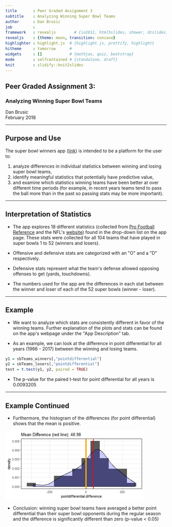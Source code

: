 ```yaml
---
title       : Peer Graded Assignment 3
subtitle    : Analyzing Winning Super Bowl Teams
author      : Dan Brusic
job         : 
framework   : revealjs        # {io2012, html5slides, shower, dzslides, ...}
revealjs    : {theme: moon, transition: concave}
highlighter : highlight.js  # {highlight.js, prettify, highlight}
hitheme     : tomorrow      # 
widgets     : []            # {mathjax, quiz, bootstrap}
mode        : selfcontained # {standalone, draft}
knit        : slidify::knit2slides
---
```


## Peer Graded Assignment 3:
### Analyzing Winning Super Bowl Teams
Dan Brusic  
February 2018

---

## Purpose and Use
The super bowl winners app ([link](https://dbrusic.shinyapps.io/superbowlWinners/)) is intended to be a platform for the user to:

1. analyze differences in individual statistics between winning and losing super bowl teams, 
2. identify meaningful statistics that potentially have predictive value,
3. and examine which statistics winning teams have been better at over different time periods (for example, in recent years teams tend to pass the ball more than in the past so passing stats may be more important).

--- 

## Interpretation of Statistics

* The app explores 18 different statistics (collected from [Pro Football Reference](https://www.pro-football-reference.com/) and the NFL's [website](https://www.nfl.com/)) found in the drop-down list on the app page. These stats were collected for all 104 teams that have played in super bowls 1 to 52 (winners and losers). 

* Offensive and defensive stats are categorized with an "O" and a "D" respectively. 

* Defensive stats represent what the team's defense allowed opposing offenses to get (yards, touchdowns).

* The numbers used for the app are the differences in each stat between the winner and loser of each of the 52 super bowls (winner - loser). 

---

## Example

* We want to analyze which stats are consistently different in favor of the winning teams. Further explanation of the plots and stats can be found on the app's webpage under the "App Description" tab.

* As an example, we can look at the difference in point differential for all years (1966 - 2017) between the winning and losing teams.



```r
y1 = sbTeams_winners[,"pointdifferential"]
y2 = sbTeams_losers[,"pointdifferential"]
test = t.test(y1, y2, paired = TRUE)
```
* The p-value for the paired t-test for point differential for all years is 0.0093205

---

## Example Continued

* Furthermore, the histogram of the differences (for point differential) shows that the mean is positive.


![plot of chunk unnamed-chunk-4](figure/unnamed-chunk-4-1.png)
* Conclusion: winning super bowl teams have averaged a better point differential than their super bowl opponents during the regular season and the difference is significantly different than zero (p-value < 0.05)
